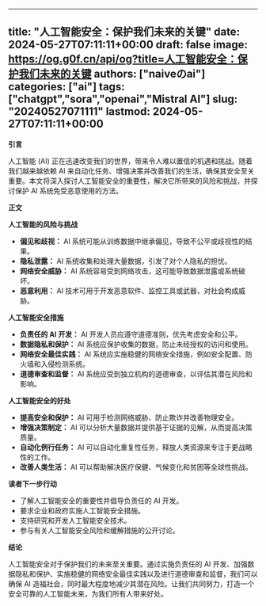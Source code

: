 
---
title: "人工智能安全：保护我们未来的关键"
date: 2024-05-27T07:11:11+00:00
draft: false
image: https://og.g0f.cn/api/og?title=人工智能安全：保护我们未来的关键
authors: ["naiveのai"]
categories: ["ai"]
tags: ["chatgpt","sora","openai","Mistral AI"]
slug: "20240527071111"
lastmod: 2024-05-27T07:11:11+00:00
---
**引言**

人工智能 (AI) 正在迅速改变我们的世界，带来令人难以置信的机遇和挑战。随着我们越来越依赖 AI 来自动化任务、增强决策并改善我们的生活，确保其安全至关重要。本文将深入探讨人工智能安全的重要性，解决它所带来的风险和挑战，并探讨保护 AI 系统免受恶意使用的方法。

**正文**

**人工智能的风险与挑战**

* **偏见和歧视：** AI 系统可能从训练数据中继承偏见，导致不公平或歧视性的结果。
* **隐私泄露：** AI 系统收集和处理大量数据，引发了对个人隐私的担忧。
* **网络安全威胁：** AI 系统容易受到网络攻击，这可能导致数据泄露或系统破坏。
* **恶意利用：** AI 技术可用于开发恶意软件、监控工具或武器，对社会构成威胁。

**人工智能安全措施**

* **负责任的 AI 开发：** AI 开发人员应遵守道德准则，优先考虑安全和公平。
* **数据隐私和保护：** AI 系统应保护收集的数据，防止未经授权的访问和使用。
* **网络安全最佳实践：** AI 系统应实施稳健的网络安全措施，例如安全配置、防火墙和入侵检测系统。
* **道德审查和监督：** AI 系统应受到独立机构的道德审查，以评估其潜在风险和影响。

**人工智能安全的好处**

* **提高安全和保护：** AI 可用于检测网络威胁、防止欺诈并改善物理安全。
* **增强决策制定：** AI 可以分析大量数据并提供基于证据的见解，从而提高决策质量。
* **自动化例行任务：** AI 可以自动化重复性任务，释放人类资源来专注于更战略性的工作。
* **改善人类生活：** AI 可以帮助解决医疗保健、气候变化和贫困等全球性挑战。

**读者下一步行动**

* 了解人工智能安全的重要性并倡导负责任的 AI 开发。
* 要求企业和政府实施人工智能安全措施。
* 支持研究和开发人工智能安全技术。
* 参与有关人工智能安全风险和缓解措施的公开讨论。

**结论**

人工智能安全对于保护我们的未来至关重要。通过实施负责任的 AI 开发、加强数据隐私和保护、实施稳健的网络安全最佳实践以及进行道德审查和监督，我们可以确保 AI 造福社会，同时最大程度地减少其潜在风险。让我们共同努力，打造一个安全可靠的人工智能未来，为我们所有人带来好处。